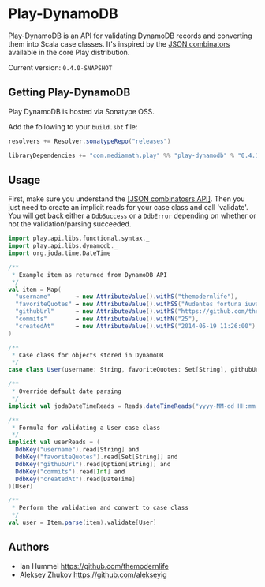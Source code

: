 
Play-DynamoDB
=============

Play-DynamoDB is an API for validating DynamoDB records and converting them into Scala case classes.  It's inspired
by the [JSON combinators](http://www.playframework.com/documentation/2.2.x/ScalaJsonCombinators) available in the core Play distribution.


Current version: `0.4.0-SNAPSHOT`


Getting Play-DynamoDB
---------------------

Play DynamoDB is hosted via Sonatype OSS.

Add the following to your `build.sbt` file:

```scala
resolvers += Resolver.sonatypeRepo("releases")

libraryDependencies += "com.mediamath.play" %% "play-dynamodb" % "0.4.1"
```

Usage
-----

First, make sure you understand the [[JSON combinatosrs API]](http://www.playframework.com/documentation/2.2.x/ScalaJsonCombinators).
Then you just need to create an implicit reads for your case class and call 'validate'.  You will get back either
a `DdbSuccess` or a `DdbError` depending on whether or not the validation/parsing succeeded.

```scala
import play.api.libs.functional.syntax._
import play.api.libs.dynamodb._
import org.joda.time.DateTime

/**
 * Example item as returned from DynamoDB API
 */
val item = Map(
  "username"       → new AttributeValue().withS("themodernlife"),
  "favoriteQuotes" → new AttributeValue().withSS("Audentes fortuna iuvat", "Festina lente"),
  "githubUrl"      → new AttributeValue().withS("https://github.com/themodernlife"),
  "commits"        → new AttributeValue().withN("25"),
  "createdAt"      → new AttributeValue().withS("2014-05-19 11:26:00")
)

/**
 * Case class for objects stored in DynamoDB
 */
case class User(username: String, favoriteQuotes: Set[String], githubUrl: Option[String], commits: Int, createdAt: DateTime)

/**
 * Override default date parsing
 */
implicit val jodaDateTimeReads = Reads.dateTimeReads("yyyy-MM-dd HH:mm:ss")

/**
 * Formula for validating a User case class
 */
implicit val userReads = (
  DdbKey("username").read[String] and
  DdbKey("favoriteQuotes").read[Set[String]] and
  DdbKey("githubUrl").read[Option[String]] and
  DdbKey("commits").read[Int] and
  DdbKey("createdAt").read[DateTime]
)(User)

/**
 * Perform the validation and convert to case class
 */
val user = Item.parse(item).validate[User]
```


Authors
-------

- Ian Hummel https://github.com/themodernlife
- Aleksey Zhukov https://github.com/alekseyig